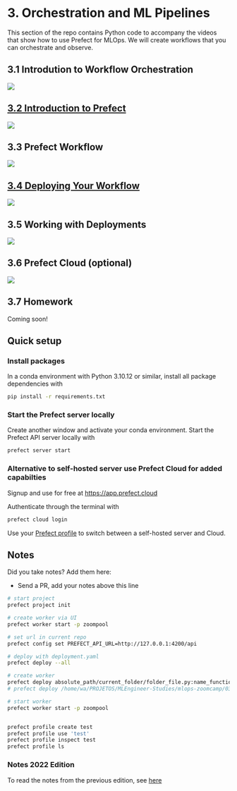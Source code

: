 # 3. Orchestration and ML Pipelines

This section of the repo contains Python code to accompany the videos that show how to use Prefect for MLOps. We will create workflows that you can orchestrate and observe.

## 3.1 Introdution to Workflow Orchestration

<a href="https://www.youtube.com/watch?v=Cqb7wyaNF08&list=PL3MmuxUbc_hIUISrluw_A7wDSmfOhErJK">
  <img src="images/thumbnail-3-01.jpg">

## 3.2 Introduction to Prefect

<a href="https://www.youtube.com/watch?v=rTUBTvXvXvM&list=PL3MmuxUbc_hIUISrluw_A7wDSmfOhErJK">
  <img src="images/thumbnail-3-02.jpg">
</a>

## 3.3 Prefect Workflow

<a href="https://www.youtube.com/watch?v=x3bV8yMKjtc&list=PL3MmuxUbc_hIUISrluw_A7wDSmfOhErJK">
  <img src="images/thumbnail-3-03.jpg">


## 3.4 Deploying Your Workflow

<a href="https://www.youtube.com/watch?v=3YjagezFhOo&list=PL3MmuxUbc_hIUISrluw_A7wDSmfOhErJK">
  <img src="images/thumbnail-3-04.jpg">
</a>

## 3.5 Working with Deployments

<a href="https://www.youtube.com/watch?v=jVmaaqs63O8&list=PL3MmuxUbc_hIUISrluw_A7wDSmfOhErJK">
  <img src="images/thumbnail-3-05.jpg">
</a>


## 3.6 Prefect Cloud (optional)

<a href="https://www.youtube.com/watch?v=y89Ww85EUdo&list=PL3MmuxUbc_hIUISrluw_A7wDSmfOhErJK">
  <img src="images/thumbnail-3-06.jpg">
</a>


## 3.7 Homework

Coming soon!

## Quick setup

### Install packages

In a conda environment with Python 3.10.12 or similar, install all package dependencies with

```bash
pip install -r requirements.txt
```

### Start the Prefect server locally

Create another window and activate your conda environment. Start the Prefect API server locally with 

```bash
prefect server start
```

### Alternative to self-hosted server use Prefect Cloud for added capabilties

Signup and use for free at https://app.prefect.cloud

Authenticate through the terminal with

```bash
prefect cloud login
```

Use your [Prefect profile](https://docs.prefect.io/latest/concepts/settings/) to switch between a self-hosted server and Cloud.


## Notes

Did you take notes? Add them here:

* Send a PR, add your notes above this line

```sh
# start project
prefect project init 

# create worker via UI
prefect worker start -p zoompool

# set url in current repo
prefect config set PREFECT_API_URL=http://127.0.0.1:4200/api

# deploy with deployment.yaml
prefect deploy --all

# create worker
prefect deploy absolute_path/current_folder/folder_file.py:name_function -n taxi1 -p name_worker
# prefect deploy /home/wa/PROJETOS/MLEngineer-Studies/mlops-zoomcamp/03-orchestration/3.4/orchestrate.py:main_flow -n taxi1 -p zoompool

# start worker 
prefect worker start -p zoompool 


prefect profile create test
prefect profile use 'test' 
prefect profile inspect test
prefect profile ls
```

### Notes 2022 Edition

To read the notes from the previous edition, see [here](../cohorts/2022/03-orchestration/README.md) 
